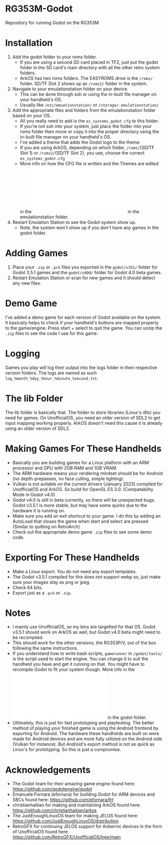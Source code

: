 # RG353M-Godot
Repository for running Godot on the RG353M

# Installation
1. Add the godot folder to your roms folder.
    - If you are using a second SD card placed in TF2, just put the godot folder in the SD card's main directory with all the other retro system folders.
    - ArkOS has two roms folders. The EASYROMS drive is the `/roms/` folder. SD/TF Slot 2 shows up as `/roms2/` folder in the system.
2. Navigate to your emulationstation folder on your device.
    - This can be done through ssh or using the in-built file manager on your handheld's OS.
    - Usually like `/etc/emuationstation/` or `/storage/.emulationstation/`
3. Add the appropriate files and folders from the emulationstation folder based on your OS.
    - All you really need to add is the `es_systems_godot.cfg` to this folder.
    - If you're not ssh into your system, just place the folder into your roms folder then move or copy it into the proper directory using the in-built file manager on your handheld's OS.
    - I've added a theme that adds the Godot logo to the theme.
    - If you are using ArkOS, depending on which folder, `/roms/`(SD/TF Slot 1) or `/roms2/`(SD/TF Slot 2), you use, choose the correct `es_systems_godot.cfg`
    - More info on how the CFG file is written and the Themes are edited in the ![README](/emulationstation/README.md) in the emulationstation folder.
4. Restart Emulation Station to see the Godot system show up.
    - Note, the system won't show up if you don't have any games in the godot folder.

# Adding Games
1. Place your `.zip` or `.pck` files you exported in the `godot/v351/` folder for Godot 3.5.1 games and the `godot/v400/` folder for Godot 4.0 beta games.
2. Restart Emulation Station or scan for new games and it should detect any new files.

# Demo Game
I've added a demo game for each version of Godot available on the system. It basically helps to check if your handheld's buttons are mapped properly to the game/engine. Press start + select to quit the game. You can unzip the `.zip` files to see the code I use for this game.

# Logging
Games you play will log their output into the logs folder in their respective version folders. The logs are named as such `log_%month_%day_%hour_%minute_%second.txt`.

# The lib Folder
The lib folder is basically that. The folder to store libraries (Linux's dlls) you need for games. On UnofficialOS, you need an older version of SDL2 to get input mapping working properly. ArkOS doesn't need this cause it is already using an older version of SDL2.

# Making Games For These Handhelds
  - Basically you are building games for a Linux platform with an ARM processor and GPU with 2GB RAM and 1GB VRAM.
  - The ARM hardware means your rendering mindset should be for Android (no depth-prepasses, no face culling, simple lighting).
  - Vulkan is not avilable on the current drivers (January 2023) compiled for UnofficialOS and ArkOS. So build for OpenGL ES 3.0. (Compatability Mode in Godot v4.0)
  - Godot v4.0 is still in beta currently, so there will be unexpected bugs. Godot v3.5.1 is more stable, but may have some quirks due to the hardware it is running on.
  - Make sure you add an exit shortcut to your game. I do this by adding an AutoLoad that closes the game when start and select are pressed (Similar to quitting on RetroArch)
  - Check out the appropriate demo game `.zip` files to see some demo code.

# Exporting For These Handhelds
  - Make a Linux export. You do not need any export templates.
  - The Godot v3.5.1 compiled for this does not support webp so, just make sure your images stay as png or jpeg.
  - Check 64 bits.
  - Export just as a `.pck` or `.zip`.

# Notes
  - I mainly use UnofficialOS, so my bins are targetted for that OS. Godot v3.5.1 should work on ArkOS as well, but Godot v4.0 beta might need to be recompiled.
  - This should work for the other versions, the RG353P/V, out of the box following the same instructions.
  - If you understand how to write bash scripts, `gamerunner` in `/godot/tools/` is the script used to start the engine. You can change it to suit the handheld you have and get it running on that. You might have to recompile Godot to fit your system though. More info in the ![README](/godot/README.md) in the godot folder.
  - Ultimately, this is just for fast prototyping and playtesting. The better method of playing your finished game is using the Android frontend by exporting for Android. The hardware these handhelds are built on were made for Android devices and are more fully utilized on the Android side (Vulkan for instance). But Android's export method is not as quick as Linux's for prototyping. So this is just a compromise.
  
# Acknowledgements
  - The Godot team for their amazing game engine found here: https://github.com/godotengine/godot
  - Emanuele Fornara (efornara) for building Godot for ARM devices and SBCs found here: https://github.com/efornara/frt
  - christianhaitian for making and maintaining ArkOS found here: https://github.com/christianhaitian/arkos
  - The JustEnoughLinuxOS team for making JELOS found here: https://github.com/JustEnoughLinuxOS/distribution
  - RetroGFX for continuing JELOS support for Anbernic devices in the form of UnofficialOS found here: https://github.com/RetroGFX/UnofficialOS/tree/main
  
